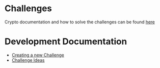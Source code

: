 # Challenges

Crypto documentation and how to solve the challenges can be found [here](Crypto)

# Development Documentation

* [Creating a new Challenge](Creating-Challenges)
* [Challenge Ideas](Challenge-Ideas)
